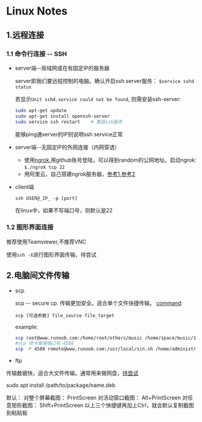 # Linux Notes

## 1.远程连接

### 1.1 命令行连接 -- SSH

* server端--局域网或在有固定IP的服务器

    server即我们要远程控制的电脑。确认开启ssh server服务：
    `$service sshd status`

    若显示`Unit sshd.service could not be found`, 则需安装ssh-server:

    ```bash
    sudo apt-get update
    sudo apt-get install openssh-server
    sudo service ssh restart    # 重启ssh服务
    ```

    能够ping通server的IP则说明ssh service正常

* server端--无固定IP的外网连接（内网穿透）

  * 使用[ngrok](https://dashboard.ngrok.com/get-started),用github账号登陆，可以得到random的公网地址。启动ngrok:
    `$./ngrok tcp 22`
  * 用阿里云，自己搭建ngrok服务器，[参考1](https://www.zhihu.com/question/27771692),[参考2](https://www.jianshu.com/p/d35962b0dba4)

* client端

    `ssh USER@_IP_ -p [port]`

    在linux中，如果不写端口号，则默认是22

### 1.2 图形界面连接

推荐使用Teamviewer,不推荐VNC

使用`ssh -X`进行图形界面传输，待尝试

## 2.电脑间文件传输

* scp

    scp -- secure cp. 传输更加安全。适合单个文件快捷传输。 [command](https://www.runoob.com/linux/linux-comm-scp.html):

    `scp [可选参数] file_source file_target`

    example:

    ```bash
    scp root@www.runoob.com:/home/root/others/music /home/space/music/1.mp3
    #scp 命令使用端口号 4588
    scp -P 4588 remote@www.runoob.com:/usr/local/sin.sh /home/administrator
    ```

* ftp

传输数据快，适合大文件传输。通常用来做网盘，[待尝试](https://www.cnblogs.com/hexige/p/7809481.html)


sudo apt install /path/to/package/name.deb

默认：
对整个屏幕截图： PrintScreen
对活动窗口截图： Alt+PrintScreen
对任意矩形截图： Shift+PrintScreen
以上三个快捷键再加上Ctrl，就会默认复制截图到粘贴板